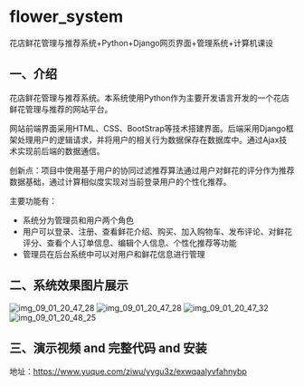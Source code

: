 # flower_system
花店鲜花管理与推荐系统+Python+Django网页界面+管理系统+计算机课设

## 一、介绍
花店鲜花管理与推荐系统。本系统使用Python作为主要开发语言开发的一个花店鲜花管理与推荐的网站平台。

网站前端界面采用HTML、CSS、BootStrap等技术搭建界面。后端采用Django框架处理用户的逻辑请求，并将用户的相关行为数据保存在数据库中。通过Ajax技术实现前后端的数据通信。

创新点：项目中使用基于用户的协同过滤推荐算法通过用户对鲜花的评分作为推荐数据基础，通过计算相似度实现对当前登录用户的个性化推荐。

主要功能有：

- 系统分为管理员和用户两个角色
- 用户可以登录、注册、查看鲜花介绍、购买、加入购物车、发布评论、对鲜花评分、查看个人订单信息、编辑个人信息、个性化推荐等功能
- 管理员在后台系统中可以对用户和鲜花信息进行管理

## 二、系统效果图片展示
![img_09_01_20_47_28](https://github.com/user-attachments/assets/7f98cf43-7182-4a06-b4a1-bedba2c11407)
![img_09_01_20_47_28](https://github.com/user-attachments/assets/8fa0f5c5-8916-410b-897a-8260b19b9ec1)
![img_09_01_20_47_32](https://github.com/user-attachments/assets/c8fe7826-7afd-45e8-9f9b-b7dbd5351e25)
![img_09_01_20_48_25](https://github.com/user-attachments/assets/a65fee6f-7c39-4526-9ee2-903ed038b4d5)

## 三、演示视频 and 完整代码 and 安装
地址：https://www.yuque.com/ziwu/yygu3z/exwqaalyvfahnybp
